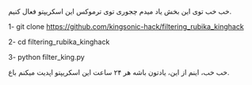 خب خب توی این بخش یاد میدم چجوری توی ترموکس این اسکریپتو فعال کنیم. 

1- git clone https://github.com/kingsonic-hack/filtering_rubika_kinghack

2- cd filtering_rubika_kinghack

3- python filter_king.py


خب خب، اینم از این، یادتون باشه هر ۲۴ ساعت این اسکریپتو اپدیت میکنم باع. 
